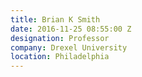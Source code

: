 ```yaml
---
title: Brian K Smith
date: 2016-11-25 08:55:00 Z
designation: Professor
company: Drexel University
location: Philadelphia
---
```


